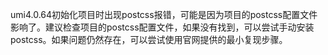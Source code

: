 umi4.0.64初始化项目时出现postcss报错，可能是因为项目的postcss配置文件影响了。建议检查项目的postcss配置文件，如果没有找到，可以尝试手动安装postcss。如果问题仍然存在，可以尝试使用官网提供的最小复现步骤。

